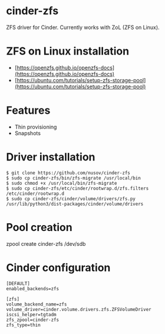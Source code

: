 # cinder-zfs
ZFS driver for Cinder. Currently works with ZoL (ZFS on Linux).

# ZFS on Linux installation
* [https://openzfs.github.io/openzfs-docs](https://openzfs.github.io/openzfs-docs)
* [https://ubuntu.com/tutorials/setup-zfs-storage-pool](https://ubuntu.com/tutorials/setup-zfs-storage-pool)

# Features
* Thin provisioning
* Snapshots

# Driver installation

```
$ git clone https://github.com/nusov/cinder-zfs
$ sudo cp cinder-zfs/bin/zfs-migrate /usr/local/bin
$ sudo chmod +x /usr/local/bin/zfs-migrate
$ sudo cp cinder-zfs/etc/cinder/rootwrap.d/zfs.filters /etc/cinder/rootwrap.d
$ sudo cp cinder-zfs/cinder/volume/drivers/zfs.py /usr/lib/python3/dist-packages/cinder/volume/drivers
```

# Pool creation
zpool create cinder-zfs /dev/sdb 

# Cinder configuration
```
[DEFAULT]
enabled_backends=zfs

[zfs]
volume_backend_name=zfs
volume_driver=cinder.volume.drivers.zfs.ZFSVolumeDriver
iscsi_helper=tgtadm
zfs_zpool=cinder-zfs
zfs_type=thin
```

